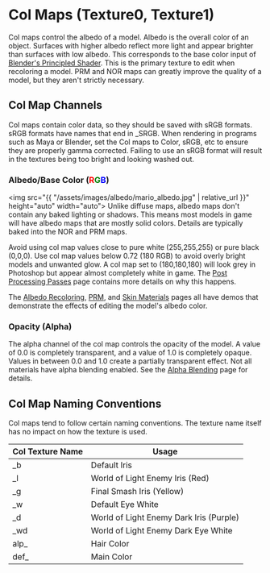 ---
---
# Col Maps (Texture0, Texture1)
Col maps control the albedo of a model. Albedo is the overall color of an object. Surfaces with higher albedo reflect more light and appear brighter than surfaces with 
low albedo. This corresponds to the base color input of
<a href="https://docs.blender.org/manual/en/latest/render/shader_nodes/shader/principled.html" target="_blank">Blender's
    Principled Shader</a>.
This is the primary texture to edit when recoloring a model. PRM and NOR maps can greatly improve the quality of a
model,
but they aren't strictly necessary.

## Col Map Channels
Col maps contain color data, so they should be saved with sRGB formats. sRGB formats have names that end in _SRGB.
When rendering in programs such as Maya or Blender, set the Col maps to Color, sRGB, etc to ensure they are properly
gamma corrected. Failing to use an sRGB format will result in the textures being too bright and looking washed out.

### Albedo/Base Color (<span style="color:red">R</span><span style="color:green">G</span><span style="color:blue">B</span>)
<img src="{{ "/assets/images/albedo/mario_albedo.jpg" | relative_url }}" height="auto" width="auto">
Unlike diffuse maps, albedo maps don't contain any baked lighting or shadows. This means most models in game 
will have albedo maps that are mostly solid colors. Details are typically baked into the NOR and PRM maps. 

Avoid using col map values close to pure white (255,255,255) or pure black (0,0,0). Use col map values below 
0.72 (180 RGB) to avoid overly bright models and unwanted glow. A col map set to (180,180,180) will look grey in Photoshop but appear 
almost completely white in game. The [Post Processing Passes](postprocessing) page contains more details on why this happens. 

The [Albedo Recoloring](albedo_recoloring), [PRM](prm), and [Skin Materials](skin_materials) pages all have demos that demonstrate the effects of editing the model's albedo color.

### Opacity (Alpha)
The alpha channel of the col map controls the opacity of the model. A value of 0.0 is completely transparent, and a value of 1.0 is completely opaque. Values in between 0.0 and 1.0 create a partially transparent effect. Not all materials have alpha blending enabled. See the 
[Alpha Blending](alpha_blending) page for details.

## Col Map Naming Conventions
Col maps tend to follow certain naming conventions.
The texture name itself has no impact on how the texture is used.

<table class="table table-striped">
    <thead>
        <tr>
            <th scope="col" class="w-25">Col Texture Name</th>
            <th scope="col">Usage</th>
        </tr>
    </thead>
    <tbody>
        <tr>
            <td>_b</td>
            <td>Default Iris</td>
        </tr>
        <tr>
            <td>_l</td>
            <td>World of Light Enemy Iris (Red)</td>
        </tr>
        <tr>
            <td>_g</td>
            <td>Final Smash Iris (Yellow)</td>
        </tr>
        <tr>
            <td>_w</td>
            <td>Default Eye White</td>
        </tr>
        <tr>
            <td>_d</td>
            <td>World of Light Enemy Dark Iris (Purple)</td>
        </tr>
        <tr>
            <td>_wd</td>
            <td>World of Light Enemy Dark Eye White</td>
        </tr>
        <tr>
            <td>alp_</td>
            <td>Hair Color</td>
        </tr>
        <tr>
            <td>def_</td>
            <td>Main Color</td>
        </tr>
    </tbody>
</table>